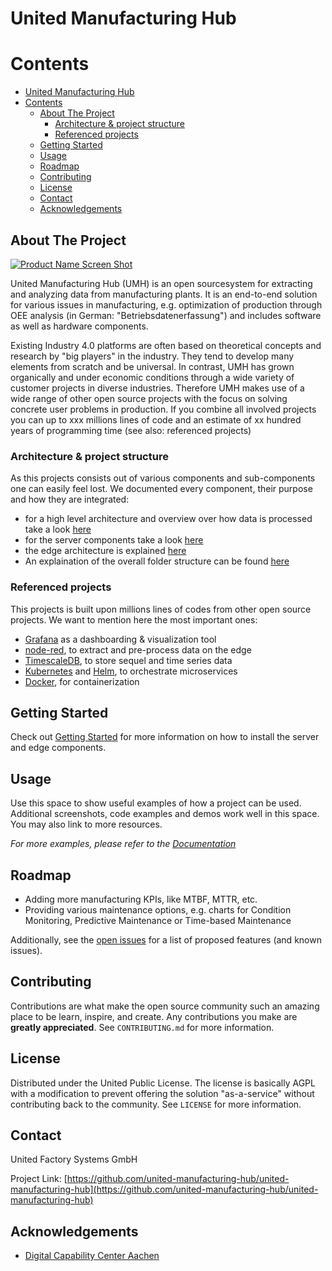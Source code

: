 <!-- PROJECT SHIELDS -->
<!--
*** I'm using markdown "reference style" links for readability.
*** Reference links are enclosed in brackets [ ] instead of parentheses ( ).
*** See the bottom of this document for the declaration of the reference variables
*** for contributors-url, forks-url, etc. This is an optional, concise syntax you may use.
*** https://www.markdownguide.org/basic-syntax/#reference-style-links
-->

<!--
[![Contributors][contributors-shield]][contributors-url]
[![Forks][forks-shield]][forks-url]
[![Stargazers][stars-shield]][stars-url]
[![Issues][issues-shield]][issues-url]
[![MIT License][license-shield]][license-url]
[![LinkedIn][linkedin-shield]][linkedin-url]

-->

<!-- PROJECT LOGO -->
# United Manufacturing Hub

# Contents
- [United Manufacturing Hub](#united-manufacturing-hub)
- [Contents](#contents)
  - [About The Project](#about-the-project)
    - [Architecture & project structure](#architecture--project-structure)
    - [Referenced projects](#referenced-projects)
  - [Getting Started](#getting-started)
  - [Usage](#usage)
  - [Roadmap](#roadmap)
  - [Contributing](#contributing)
  - [License](#license)
  - [Contact](#contact)
  - [Acknowledgements](#acknowledgements)

<!-- ABOUT THE PROJECT -->
## About The Project

[![Product Name Screen Shot][product-screenshot]](https://example.com)

United Manufacturing Hub (UMH) is an open sourcesystem for extracting and analyzing data from manufacturing plants. It is an end-to-end solution for various issues in manufacturing, e.g. optimization of production through OEE analysis (in German: "Betriebsdatenerfassung") and includes software as well as hardware components.

Existing Industry 4.0 platforms are often based on theoretical concepts and research by "big players" in the industry. They tend to develop many elements from scratch and be universal. In contrast, UMH has grown organically and under economic conditions through a wide variety of customer projects in diverse industries. Therefore UMH makes use of a wide range of other open source projects with the focus on solving concrete user problems in production. If you combine all involved projects you can up to xxx millions lines of code and an estimate of xx hundred years of programming time (see also: referenced projects)

### Architecture & project structure

As this projects consists out of various components and sub-components one can easily feel lost. We documented every component, their purpose and how they are integrated:

- for a high level architecture and overview over how data is processed take a look [here](docs/general/dataprocessing.md)
- for the server components take a look [here](docs/server/architecture.md)
- the edge architecture is explained [here](docs/edge/architecture.md)
- An explaination of the overall folder structure can be found [here](docs/folder-structure.md)

### Referenced projects

This projects is built upon millions lines of codes from other open source projects. We want to mention here the most important ones:

- [Grafana] as a dashboarding & visualization tool
- [node-red], to extract and pre-process data on the edge
- [TimescaleDB], to store sequel and time series data
- [Kubernetes] and [Helm], to orchestrate microservices
- [Docker], for containerization

## Getting Started

Check out [Getting Started](docs/getting-started.md) for more information on how to install the server and edge components.

<!-- USAGE EXAMPLES -->
## Usage

Use this space to show useful examples of how a project can be used. Additional screenshots, code examples and demos work well in this space. You may also link to more resources.

_For more examples, please refer to the [Documentation]_

<!-- ROADMAP -->
## Roadmap

- Adding more manufacturing KPIs, like MTBF, MTTR, etc.
- Providing various maintenance options, e.g. charts for Condition Monitoring, Predictive Maintenance or Time-based Maintenance

Additionally, see the [open issues](https://github.com/united-manufacturing-hub/united-manufacturing-hub/issues) for a list of proposed features (and known issues).



<!-- CONTRIBUTING -->
## Contributing

Contributions are what make the open source community such an amazing place to be learn, inspire, and create. Any contributions you make are **greatly appreciated**. See `CONTRIBUTING.md` for more information.


<!-- LICENSE -->
## License

Distributed under the United Public License. The license is basically AGPL with a modification to prevent offering the solution "as-a-service" without contributing back to the community. See `LICENSE` for more information.



<!-- CONTACT -->
## Contact

United Factory Systems GmbH

Project Link: [https://github.com/united-manufacturing-hub/united-manufacturing-hub](https://github.com/united-manufacturing-hub/united-manufacturing-hub)



<!-- ACKNOWLEDGEMENTS -->
## Acknowledgements
* [Digital Capability Center Aachen](https://www.mckinsey.com/business-functions/operations/how-we-help-clients/capability-center-network/our-centers/aachen)

<!-- MARKDOWN LINKS & IMAGES -->
<!-- https://www.markdownguide.org/basic-syntax/#reference-style-links -->
[product-screenshot]: images/screenshot.png
[Documentation]: https://wiki.industrial-analytics.net

<!-- Software -->
[Grafana]: https://github.com/grafana/grafana
[PowerBI]: https://powerbi.microsoft.com/
[node-red]: https://github.com/node-red/node-red
[TimescaleDB]: https://github.com/timescale/timescaledb
[Kubernetes]: https://github.com/kubernetes/kubernetes
[Helm]: https://github.com/helm/helm
[Docker]: https://github.com/docker/engine